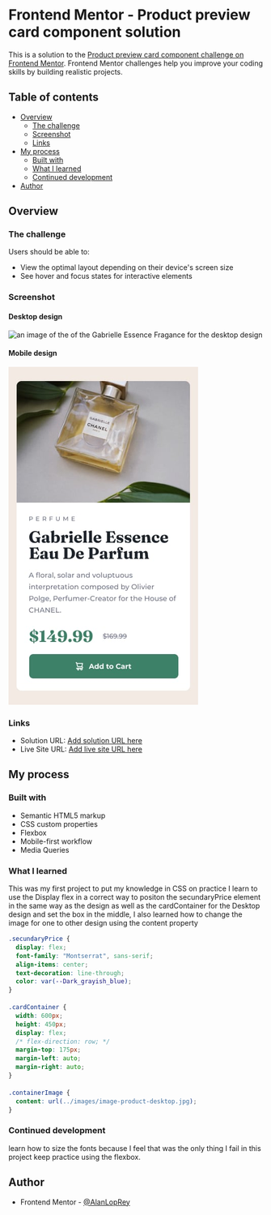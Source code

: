 # Frontend Mentor - Product preview card component solution

This is a solution to the [Product preview card component challenge on Frontend Mentor](https://www.frontendmentor.io/challenges/product-preview-card-component-GO7UmttRfa). Frontend Mentor challenges help you improve your coding skills by building realistic projects.

## Table of contents

- [Overview](#overview)
  - [The challenge](#the-challenge)
  - [Screenshot](#screenshot)
  - [Links](#links)
- [My process](#my-process)
  - [Built with](#built-with)
  - [What I learned](#what-i-learned)
  - [Continued development](#continued-development)
- [Author](#author)

## Overview

### The challenge

Users should be able to:

- View the optimal layout depending on their device's screen size
- See hover and focus states for interactive elements

### Screenshot

#### Desktop design

![an image of the of the Gabrielle Essence Fragance for the desktop design ]([design\desktop-design.jpg](https://raw.githubusercontent.com/AlanLopRey/Product-preview-card-component/main/design/desktop-design.jpg))

#### Mobile design

![an image of the of the Gabrielle Essence Fragance for the Mobile design ](design\mobile-design.jpg)

### Links

- Solution URL: [Add solution URL here](https://your-solution-url.com)
- Live Site URL: [Add live site URL here](https://your-live-site-url.com)

## My process

### Built with

- Semantic HTML5 markup
- CSS custom properties
- Flexbox
- Mobile-first workflow
- Media Queries

### What I learned

This was my first project to put my knowledge in CSS on practice
I learn to use the Display flex in a correct way to positon the secundaryPrice element in the same way as the design as well as the cardContainer for the Desktop design and set the box in the middle, I also learned how to change the image for one to other design using the content property

```css
.secundaryPrice {
  display: flex;
  font-family: "Montserrat", sans-serif;
  align-items: center;
  text-decoration: line-through;
  color: var(--Dark_grayish_blue);
}

.cardContainer {
  width: 600px;
  height: 450px;
  display: flex;
  /* flex-direction: row; */
  margin-top: 175px;
  margin-left: auto;
  margin-right: auto;
}

.containerImage {
  content: url(../images/image-product-desktop.jpg);
}
```

### Continued development

learn how to size the fonts because I feel that was the only thing I fail in this project
keep practice using the flexbox.

## Author

- Frontend Mentor - [@AlanLopRey](https://www.frontendmentor.io/profile/AlanLopRey)
